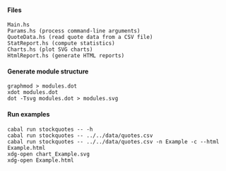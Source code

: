 #### Files

```
Main.hs
Params.hs (process command-line arguments)
QuoteData.hs (read quote data from a CSV file)
StatReport.hs (compute statistics)
Charts.hs (plot SVG charts)
HtmlReport.hs (generate HTML reports)
```

#### Generate module structure
```
graphmod > modules.dot
xdot modules.dot
dot -Tsvg modules.dot > modules.svg
```

#### Run examples
```
cabal run stockquotes -- -h
cabal run stockquotes -- ../../data/quotes.csv
cabal run stockquotes -- ../../data/quotes.csv -n Example -c --html Example.html
xdg-open chart_Example.svg
xdg-open Example.html
```
